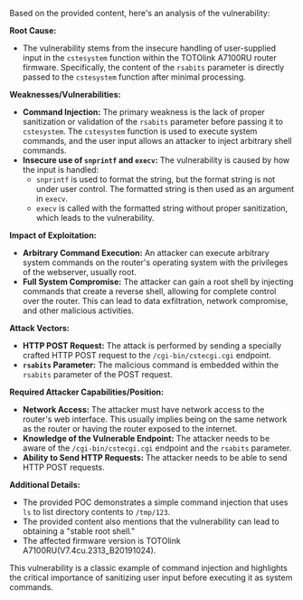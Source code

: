 Based on the provided content, here's an analysis of the vulnerability:

**Root Cause:**

*   The vulnerability stems from the insecure handling of user-supplied input in the `cstesystem` function within the TOTOlink A7100RU router firmware. Specifically, the content of the `rsabits` parameter is directly passed to the `cstesystem` function after minimal processing.

**Weaknesses/Vulnerabilities:**

*   **Command Injection:** The primary weakness is the lack of proper sanitization or validation of the `rsabits` parameter before passing it to `cstesystem`. The `cstesystem` function is used to execute system commands, and the user input allows an attacker to inject arbitrary shell commands.
*   **Insecure use of `snprintf` and `execv`:** The vulnerability is caused by how the input is handled:
    *   `snprintf` is used to format the string, but the format string is not under user control. The formatted string is then used as an argument in `execv`.
    *   `execv` is called with the formatted string without proper sanitization, which leads to the vulnerability.

**Impact of Exploitation:**

*   **Arbitrary Command Execution:** An attacker can execute arbitrary system commands on the router's operating system with the privileges of the webserver, usually root.
*   **Full System Compromise:**  The attacker can gain a root shell by injecting commands that create a reverse shell, allowing for complete control over the router. This can lead to data exfiltration, network compromise, and other malicious activities.

**Attack Vectors:**

*   **HTTP POST Request:** The attack is performed by sending a specially crafted HTTP POST request to the `/cgi-bin/cstecgi.cgi` endpoint.
*   **`rsabits` Parameter:** The malicious command is embedded within the `rsabits` parameter of the POST request.

**Required Attacker Capabilities/Position:**

*   **Network Access:** The attacker must have network access to the router's web interface. This usually implies being on the same network as the router or having the router exposed to the internet.
*   **Knowledge of the Vulnerable Endpoint:** The attacker needs to be aware of the `/cgi-bin/cstecgi.cgi` endpoint and the `rsabits` parameter.
*   **Ability to Send HTTP Requests:** The attacker needs to be able to send HTTP POST requests.

**Additional Details:**

*   The provided POC demonstrates a simple command injection that uses `ls` to list directory contents to `/tmp/123`.
*   The provided content also mentions that the vulnerability can lead to obtaining a "stable root shell."
*   The affected firmware version is TOTOlink A7100RU(V7.4cu.2313_B20191024).

This vulnerability is a classic example of command injection and highlights the critical importance of sanitizing user input before executing it as system commands.